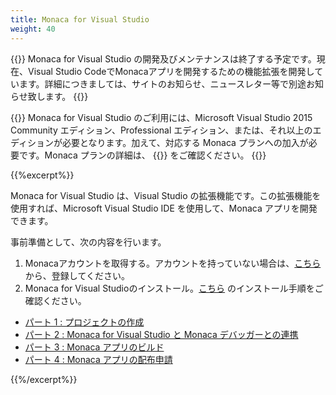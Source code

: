 ```yaml
---
title: Monaca for Visual Studio
weight: 40
---
```


{{<warning>}}
    Monaca for Visual Studio の開発及びメンテナンスは終了する予定です。現在、Visual Studio CodeでMonacaアプリを開発するための機能拡張を開発しています。詳細につきましては、サイトのお知らせ、ニュースレター等で別途お知らせ致します。
{{</warning>}}

{{<note>}}
    Monaca for Visual Studio のご利用には、Microsoft Visual Studio 2015 Community エディション、Professional
エディション、または、それ以上のエディションが必要となります。加えて、対応する Monaca プランへの加入が必要です。Monaca
プランの詳細は、 {{<link href="https://ja.monaca.io/pricing.html" title="こちら">}} をご確認ください。
{{</note>}}

{{%excerpt%}}

Monaca for Visual Studio は、Visual Studio
の拡張機能です。この拡張機能を使用すれば、Microsoft Visual Studio IDE
を使用して、Monaca アプリを開発できます。

事前準備として、次の内容を行います。

1. Monacaアカウントを取得する。アカウントを持っていない場合は、[こちら](https://monaca.mobi/ja/register/start) から、登録してください。
2. Monaca for Visual Studioのインストール。[こちら](/ja/products_guide/monaca_vs/overview/#monaca-for-visual-studio-のインストール) のインストール手順をご確認ください。

- [パート 1 : プロジェクトの作成](/ja/tutorials/monaca_vs/starting_project)
- [パート 2 : Monaca for Visual Studio と Monaca デバッガーとの連携](/ja/tutorials/monaca_vs/testing_debugging)
- [パート 3 : Monaca アプリのビルド](/ja/tutorials/monaca_vs/building_app)
- [パート 4 : Monaca アプリの配布申請](/ja/tutorials/monaca_vs/publishing_app)

{{%/excerpt%}}